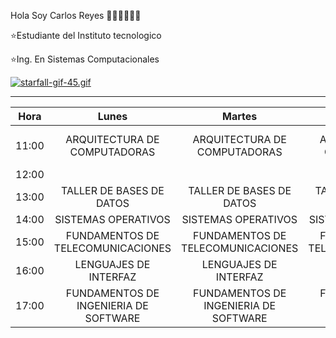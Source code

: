 Hola Soy Carlos Reyes 👨🏻‍💻👨🏻‍💻

⭐Estudiante del Instituto tecnologico

⭐Ing. En Sistemas Computacionales

[![starfall-gif-45.gif](https://i.postimg.cc/T3h6W7Q5/starfall-gif-45.gif)](https://postimg.cc/ts0fKzK9)
_______________________________________________________________________________________________________________________________________________________________________________
|  Hora |                  Lunes                 |                 Martes                |               Miercoles               |                 Jueves                |            Viernes           |
|:-----:|:--------------------------------------:|:-------------------------------------:|:-------------------------------------:|:-------------------------------------:|:----------------------------:|
| 11:00 |      ARQUITECTURA DE COMPUTADORAS      |      ARQUITECTURA DE COMPUTADORAS     |      ARQUITECTURA DE COMPUTADORAS     |      ARQUITECTURA DE COMPUTADORAS     | ARQUITECTURA DE COMPUTADORAS |
| 12:00 |                                        |                                       |                                       |                                       |                              |
| 13:00 |        TALLER DE BASES DE DATOS        |        TALLER DE BASES DE DATOS       |        TALLER DE BASES DE DATOS       |        TALLER DE BASES DE DATOS       |                              |
| 14:00 |           SISTEMAS OPERATIVOS          |          SISTEMAS OPERATIVOS          |          SISTEMAS OPERATIVOS          |          SISTEMAS OPERATIVOS          |                              |
| 15:00 |   FUNDAMENTOS DE  TELECOMUNICACIONES   |   FUNDAMENTOS DE TELECOMUNICACIONES   |   FUNDAMENTOS DE TELECOMUNICACIONES   |   FUNDAMENTOS DE TELECOMUNICACIONES   |                              |
| 16:00 |          LENGUAJES DE INTERFAZ         |         LENGUAJES DE INTERFAZ         |         LENGUAJES DE INTERFAZ         |         LENGUAJES DE INTERFAZ         |                              |
| 17:00 | FUNDAMENTOS DE INGENIERIA  DE SOFTWARE | FUNDAMENTOS DE INGENIERIA DE SOFTWARE | FUNDAMENTOS DE INGENIERIA DE SOFTWARE | FUNDAMENTOS DE INGENIERIA DE SOFTWARE |                              |
